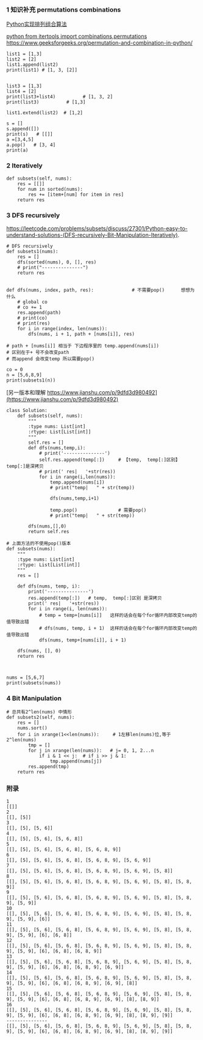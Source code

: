 ### 1 知识补充 permutations combinations

[ Python实现排列组合算法 ](https://www.cnblogs.com/DaLiNDluDlu/p/5471881.html)

[ python from itertools import combinations,permutations https://www.geeksforgeeks.org/permutation-and-combination-in-python/ ](https://www.geeksforgeeks.org/permutation-and-combination-in-python/)
```python3
list1 = [1,3]
list2 = [2]
list1.append(list2)
print(list1) # [1, 3, [2]]


list3 = [1,3]
list4 = [2]
print(list3+list4)          # [1, 3, 2]
print(list3)          # [1,3]

list1.extend(list2)  # [1,2]

s = []
s.append([])
print(s)   # [[]]
a =[3,4,5]
a.pop()   # [3, 4]
print(a)
```
### 2 Iteratively
```python3
def subsets(self, nums):
    res = [[]]
    for num in sorted(nums):
        res += [item+[num] for item in res]
    return res
```
### 3 DFS recursively
https://leetcode.com/problems/subsets/discuss/27301/Python-easy-to-understand-solutions-(DFS-recursively-Bit-Manipulation-Iteratively).
```python3
# DFS recursively
def subsets1(nums):
    res = []
    dfs(sorted(nums), 0, [], res)
    # print("---------------")
    return res


def dfs(nums, index, path, res):              # 不需要pop()      想想为什么
    # global co
    # co += 1
    res.append(path)
    # print(co)
    # print(res)
    for i in range(index, len(nums)):
        dfs(nums, i + 1, path + [nums[i]], res)

# path + [nums[i]] 相当于 下边程序里的 temp.append(nums[i]) 
# 区别在于+ 号不会改变path
# 而append 会改变temp 所以需要pop()

co = 0
n = [5,6,8,9]
print(subsets1(n))
```

[另一版本和理解 https://www.jianshu.com/p/9dfd3d980492](https://www.jianshu.com/p/9dfd3d980492)

```python3
class Solution:
    def subsets(self, nums):
        """
        :type nums: List[int]
        :rtype: List[List[int]]
        """
        self.res = []
        def dfs(nums,temp,i):
            # print('---------------')
            self.res.append(temp[:])     # 【temp,  temp[:]区别】 temp[:]是深拷贝
            # print(' res|   '+str(res))
            for i in range(i,len(nums)):
                temp.append(nums[i])
                # print("temp|   " + str(temp))
                
                dfs(nums,temp,i+1)
                
                temp.pop()               # 需要pop()
                # print("temp|   " + str(temp))
                
        dfs(nums,[],0)
        return self.res
```

```python3
# 上面方法的不使用pop()版本
def subsets(nums):
    """
    :type nums: List[int]
    :rtype: List[List[int]]
    """
    res = []

    def dfs(nums, temp, i):
        print('---------------')
        res.append(temp[:])   # temp,  temp[:]区别 是深拷贝
        print(' res|   '+str(res))
        for i in range(i, len(nums)):
            # temp = temp+[nums[i]]   这样的话会在每个for循环内部改变temp的值导致出错
            # dfs(nums, temp, i + 1)  这样的话会在每个for循环内部改变temp的值导致出错
            dfs(nums, temp+[nums[i]], i + 1)

    dfs(nums, [], 0)
    return res



nums = [5,6,7]
print(subsets(nums))

```

### 4 Bit Manipulation

```python3 
# 总共有2^len(nums) 中情形
def subsets2(self, nums):
    res = []
    nums.sort()
    for i in xrange(1<<len(nums)):     # 1左移len(nums)位,等于2^len(nums)
        tmp = []
        for j in xrange(len(nums)):   # j= 0, 1, 2...n
            if i & 1 << j:  # if i >> j & 1:
                tmp.append(nums[j])
        res.append(tmp)
    return res
```
### 附录
```
1
[[]]
2
[[], [5]]
3
[[], [5], [5, 6]]
4
[[], [5], [5, 6], [5, 6, 8]]
5
[[], [5], [5, 6], [5, 6, 8], [5, 6, 8, 9]]
6
[[], [5], [5, 6], [5, 6, 8], [5, 6, 8, 9], [5, 6, 9]]
7
[[], [5], [5, 6], [5, 6, 8], [5, 6, 8, 9], [5, 6, 9], [5, 8]]
8
[[], [5], [5, 6], [5, 6, 8], [5, 6, 8, 9], [5, 6, 9], [5, 8], [5, 8, 9]]
9
[[], [5], [5, 6], [5, 6, 8], [5, 6, 8, 9], [5, 6, 9], [5, 8], [5, 8, 9], [5, 9]]
10
[[], [5], [5, 6], [5, 6, 8], [5, 6, 8, 9], [5, 6, 9], [5, 8], [5, 8, 9], [5, 9], [6]]
11
[[], [5], [5, 6], [5, 6, 8], [5, 6, 8, 9], [5, 6, 9], [5, 8], [5, 8, 9], [5, 9], [6], [6, 8]]
12
[[], [5], [5, 6], [5, 6, 8], [5, 6, 8, 9], [5, 6, 9], [5, 8], [5, 8, 9], [5, 9], [6], [6, 8], [6, 8, 9]]
13
[[], [5], [5, 6], [5, 6, 8], [5, 6, 8, 9], [5, 6, 9], [5, 8], [5, 8, 9], [5, 9], [6], [6, 8], [6, 8, 9], [6, 9]]
14
[[], [5], [5, 6], [5, 6, 8], [5, 6, 8, 9], [5, 6, 9], [5, 8], [5, 8, 9], [5, 9], [6], [6, 8], [6, 8, 9], [6, 9], [8]]
15
[[], [5], [5, 6], [5, 6, 8], [5, 6, 8, 9], [5, 6, 9], [5, 8], [5, 8, 9], [5, 9], [6], [6, 8], [6, 8, 9], [6, 9], [8], [8, 9]]
16
[[], [5], [5, 6], [5, 6, 8], [5, 6, 8, 9], [5, 6, 9], [5, 8], [5, 8, 9], [5, 9], [6], [6, 8], [6, 8, 9], [6, 9], [8], [8, 9], [9]]
---------------
[[], [5], [5, 6], [5, 6, 8], [5, 6, 8, 9], [5, 6, 9], [5, 8], [5, 8, 9], [5, 9], [6], [6, 8], [6, 8, 9], [6, 9], [8], [8, 9], [9]]

```
